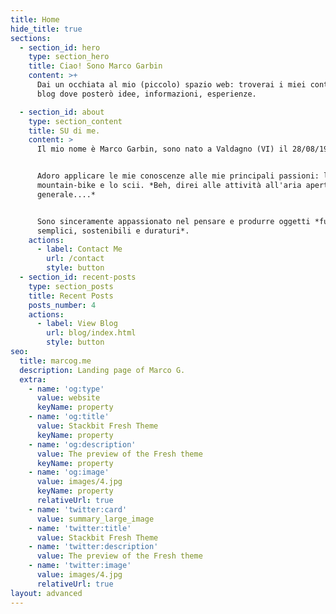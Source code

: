 ```yaml
---
title: Home
hide_title: true
sections:
  - section_id: hero
    type: section_hero
    title: Ciao! Sono Marco Garbin
    content: >+
      Dai un occhiata al mio (piccolo) spazio web: troverai i miei contatti e un
      blog dove posterò idee, informazioni, esperienze.

  - section_id: about
    type: section_content
    title: SU di me.
    content: >
      Il mio nome è Marco Garbin, sono nato a Valdagno (VI) il 28/08/1990.


      Adoro applicare le mie conoscenze alle mie principali passioni: la
      mountain-bike e lo scii. *Beh, direi alle attività all'aria aperta in
      generale....*


      Sono sinceramente appassionato nel pensare e produrre oggetti *funzionali,
      semplici, sostenibili e duraturi*.
    actions:
      - label: Contact Me
        url: /contact
        style: button
  - section_id: recent-posts
    type: section_posts
    title: Recent Posts
    posts_number: 4
    actions:
      - label: View Blog
        url: blog/index.html
        style: button
seo:
  title: marcog.me
  description: Landing page of Marco G.
  extra:
    - name: 'og:type'
      value: website
      keyName: property
    - name: 'og:title'
      value: Stackbit Fresh Theme
      keyName: property
    - name: 'og:description'
      value: The preview of the Fresh theme
      keyName: property
    - name: 'og:image'
      value: images/4.jpg
      keyName: property
      relativeUrl: true
    - name: 'twitter:card'
      value: summary_large_image
    - name: 'twitter:title'
      value: Stackbit Fresh Theme
    - name: 'twitter:description'
      value: The preview of the Fresh theme
    - name: 'twitter:image'
      value: images/4.jpg
      relativeUrl: true
layout: advanced
---
```

